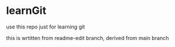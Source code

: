 # learnGit
use this repo just for learning git 

this is wrtitten from readme-edit branch, derived from main branch 
